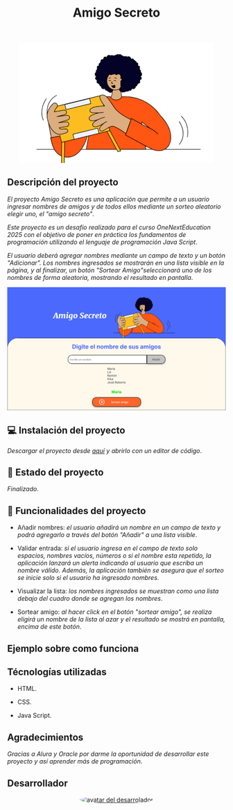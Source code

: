 <div align='center'>
    <h1 align='center' style="font-weight: bold;"> Amigo Secreto</h1>
    <br>
    <br>
    <img src='assets/amigo-secreto.png' alt='portada del juego'></img>
</div>

## Descripción del proyecto

_El proyecto Amigo Secreto es una aplicación  que permite a un usuario ingresar nombres de amigos y de todos ellos mediante un sorteo aleatorio elegir uno,  el "amigo secreto"_.

_Este proyecto es un desafío realizado para el curso OneNextEducation 2025 con el objetivo de poner en práctica los fundamentos de programación utilizando el lenguaje de programación Java Script_. 

_El usuario deberá agregar nombres mediante un campo de texto y un botón "Adicionar". Los nombres ingresados se mostrarán en una lista visible en la página, y al finalizar, un botón "Sortear Amigo"seleccionará uno de los nombres de forma aleatoria, mostrando el resultado en pantalla_.

<div align='center'>
    <img src='assets/print_amigo_secreto.png' alt='portada del juego'></img>

</div> 

## :computer: Instalación del proyecto

_Descargar el proyecto desde <a href='https://github.com/JGarcia575/amigo-secreto'>aquí</a> y abrirlo con un editor de código_.

## :construction: Estado del proyecto 

_Finalizado_.

## :hammer: Funcionalidades del proyecto

- Añadir nombres: _el usuario añadirá un nombre en un campo de texto y podrá agregarlo a través del botón "Añadir" a una lista visible_.

- Validar entrada: _si el usuario ingresa en el campo de texto solo espacios, nombres vacíos, números o si el nombre esta repetido, la aplicación lanzará un alerta indicando al usuario que escriba un nombre válido. Además, la aplicación también se asegura que el sorteo se inicie solo si el usuario ha ingresado nombres_.

- Visualizar la lista: _los nombres ingresados se muestran como una lista debajo del cuadro donde se agregan los nombres_.

- Sortear amigo: _al hacer click en el botón "sortear amigo", se realiza eligirá un nombre de la lista al azar y el resultado se mostrá en pantalla, encima de este botón_.

## Ejemplo sobre como funciona


## Técnologías utilizadas

- HTML.

- CSS.

- Java Script.

## Agradecimientos

_Gracias a Alura y Oracle por darme la oportunidad de desarrollar este proyecto y así aprender más de programación_.

## Desarrollador 

<div align='center'>
    <a href='https://github.com/JGarcia575' target='_black' > 
        <img src='https://avatars.githubusercontent.com/u/117136042?s=400&u=083db4dfa6af573f7b2be50d713b584ab6645c52&v=4" width=115><br><sub>The Lazy Cat</sub>' alt='avatar del desarrolador' height='150px' style="border-radius: 50%;"></img>
    </a>   

</div> 











